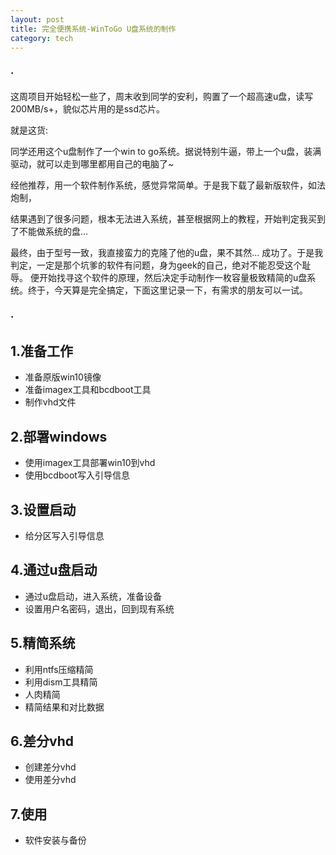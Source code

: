 ```yaml
---
layout: post
title: 完全便携系统-WinToGo U盘系统的制作
category: tech
---
```


### ·

这周项目开始轻松一些了，周末收到同学的安利，购置了一个超高速u盘，读写200MB/s+，貌似芯片用的是ssd芯片。

就是这货:



同学还用这个u盘制作了一个win to go系统。据说特别牛逼，带上一个u盘，装满驱动，就可以走到哪里都用自己的电脑了~

经他推荐，用一个软件制作系统，感觉异常简单。于是我下载了最新版软件，如法炮制，

结果遇到了很多问题，根本无法进入系统，甚至根据网上的教程，开始判定我买到了不能做系统的盘...

最终，由于型号一致，我直接蛮力的克隆了他的u盘，果不其然... 成功了。于是我判定，一定是那个坑爹的软件有问题，身为geek的自己，绝对不能忍受这个耻辱。
便开始找寻这个软件的原理，然后决定手动制作一枚容量极致精简的u盘系统。终于，今天算是完全搞定，下面这里记录一下，有需求的朋友可以一试。

### ·

1.准备工作
---

* 准备原版win10镜像
* 准备imagex工具和bcdboot工具
* 制作vhd文件

2.部署windows
---

* 使用imagex工具部署win10到vhd
* 使用bcdboot写入引导信息

3.设置启动
---

* 给分区写入引导信息

4.通过u盘启动
---

* 通过u盘启动，进入系统，准备设备
* 设置用户名密码，退出，回到现有系统

5.精简系统
---

* 利用ntfs压缩精简
* 利用dism工具精简
* 人肉精简
* 精简结果和对比数据

6.差分vhd
---

* 创建差分vhd
* 使用差分vhd

7.使用
---

* 软件安装与备份
